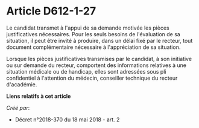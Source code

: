 # Article D612-1-27

Le candidat transmet à l'appui de sa demande motivée les pièces justificatives nécessaires. Pour les seuls besoins de
l'évaluation de sa situation, il peut être invité à produire, dans un délai fixé par le recteur, tout document complémentaire
nécessaire à l'appréciation de sa situation.

Lorsque les pièces justificatives transmises par le candidat, à son initiative ou sur demande du recteur, comportent des
informations relatives à une situation médicale ou de handicap, elles sont adressées sous pli confidentiel à l'attention du
médecin, conseiller technique du recteur d'académie.

**Liens relatifs à cet article**

_Créé par_:

  - Décret n°2018-370 du 18 mai 2018 - art. 2
